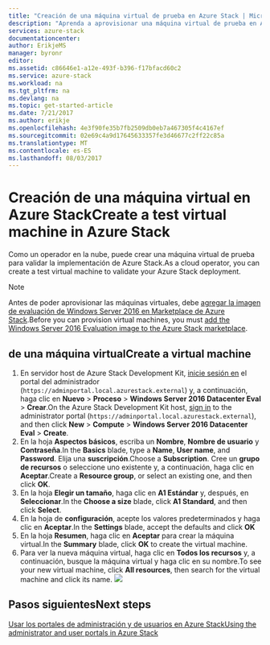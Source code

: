 ```yaml
---
title: "Creación de una máquina virtual de prueba en Azure Stack | Microsoft Docs"
description: "Aprenda a aprovisionar una máquina virtual de prueba en Azure Stack como un operador en la nube."
services: azure-stack
documentationcenter: 
author: ErikjeMS
manager: byronr
editor: 
ms.assetid: c86646e1-a12e-493f-b396-f17bfacd60c2
ms.service: azure-stack
ms.workload: na
ms.tgt_pltfrm: na
ms.devlang: na
ms.topic: get-started-article
ms.date: 7/21/2017
ms.author: erikje
ms.openlocfilehash: 4e3f90fe35b7fb2509db0eb7a467305f4c4167ef
ms.sourcegitcommit: 02e69c4a9d17645633357fe3d46677c2ff22c85a
ms.translationtype: MT
ms.contentlocale: es-ES
ms.lasthandoff: 08/03/2017
---
```

# <a name="create-a-test-virtual-machine-in-azure-stack"></a><span data-ttu-id="2dd01-103">Creación de una máquina virtual en Azure Stack</span><span class="sxs-lookup"><span data-stu-id="2dd01-103">Create a test virtual machine in Azure Stack</span></span>
<span data-ttu-id="2dd01-104">Como un operador en la nube, puede crear una máquina virtual de prueba para validar la implementación de Azure Stack.</span><span class="sxs-lookup"><span data-stu-id="2dd01-104">As a cloud operator, you can create a test virtual machine to validate your Azure Stack deployment.</span></span>

> [!NOTE]
> <span data-ttu-id="2dd01-105">Antes de poder aprovisionar las máquinas virtuales, debe [agregar la imagen de evaluación de Windows Server 2016 en Marketplace de Azure Stack](azure-stack-add-default-image.md).</span><span class="sxs-lookup"><span data-stu-id="2dd01-105">Before you can provision virtual machines, you must [add the Windows Server 2016 Evaluation image to the Azure Stack marketplace](azure-stack-add-default-image.md).</span></span>
> 
> 

## <a name="create-a-virtual-machine"></a><span data-ttu-id="2dd01-106">de una máquina virtual</span><span class="sxs-lookup"><span data-stu-id="2dd01-106">Create a virtual machine</span></span>
1. <span data-ttu-id="2dd01-107">En servidor host de Azure Stack Development Kit, [inicie sesión en](azure-stack-connect-azure-stack.md) el portal del administrador (`https://adminportal.local.azurestack.external`) y, a continuación, haga clic en **Nuevo** > **Proceso** > **Windows Server 2016 Datacenter Eval** > **Crear**.</span><span class="sxs-lookup"><span data-stu-id="2dd01-107">On the Azure Stack Development Kit host, [sign in](azure-stack-connect-azure-stack.md) to the administrator portal (`https://adminportal.local.azurestack.external`), and then click **New** > **Compute** > **Windows Server 2016 Datacenter Eval** > **Create**.</span></span>  
2. <span data-ttu-id="2dd01-108">En la hoja **Aspectos básicos**, escriba un **Nombre**, **Nombre de usuario** y **Contraseña**.</span><span class="sxs-lookup"><span data-stu-id="2dd01-108">In the **Basics** blade, type a **Name**, **User name**, and **Password**.</span></span> <span data-ttu-id="2dd01-109">Elija una **suscripción**.</span><span class="sxs-lookup"><span data-stu-id="2dd01-109">Choose a **Subscription**.</span></span> <span data-ttu-id="2dd01-110">Cree un **grupo de recursos** o seleccione uno existente y, a continuación, haga clic en **Aceptar**.</span><span class="sxs-lookup"><span data-stu-id="2dd01-110">Create a **Resource group**, or select an existing one, and then click **OK**.</span></span>  
3. <span data-ttu-id="2dd01-111">En la hoja **Elegir un tamaño**, haga clic en **A1 Estándar** y, después, en **Seleccionar**.</span><span class="sxs-lookup"><span data-stu-id="2dd01-111">In the **Choose a size** blade, click **A1 Standard**, and then click **Select**.</span></span>  
4. <span data-ttu-id="2dd01-112">En la hoja de **configuración**, acepte los valores predeterminados y haga clic en **Aceptar**.</span><span class="sxs-lookup"><span data-stu-id="2dd01-112">In the **Settings** blade, accept the defaults and click **OK**</span></span>
5. <span data-ttu-id="2dd01-113">En la hoja **Resumen**, haga clic en **Aceptar** para crear la máquina virtual.</span><span class="sxs-lookup"><span data-stu-id="2dd01-113">In the **Summary** blade, click **OK** to create the virtual machine.</span></span>  
6. <span data-ttu-id="2dd01-114">Para ver la nueva máquina virtual, haga clic en **Todos los recursos** y, a continuación, busque la máquina virtual y haga clic en su nombre.</span><span class="sxs-lookup"><span data-stu-id="2dd01-114">To see your new virtual machine, click **All resources**, then search for the virtual machine and click its name.</span></span>
    ![](media/azure-stack-provision-vm/image06.png)


## <a name="next-steps"></a><span data-ttu-id="2dd01-115">Pasos siguientes</span><span class="sxs-lookup"><span data-stu-id="2dd01-115">Next steps</span></span>
[<span data-ttu-id="2dd01-116">Usar los portales de administración y de usuarios en Azure Stack</span><span class="sxs-lookup"><span data-stu-id="2dd01-116">Using the administrator and user portals in Azure Stack</span></span>](azure-stack-manage-portals.md)
